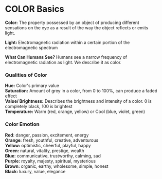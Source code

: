 # COLOR Basics
**Color:** The property possessed by an object of producing different sensations on the eye as a result of the way the object reflects or emits light.

**Light:** Electromagnetic radiation within a certain portion of the electromagnetic spectrum

**What Can Humans See?** Humans see a narrow frequency of electromagnetic radiation as light. We describe it as color.

### Qualities of Color
**Hue:** Color's primary value <br>
**Saturation:** Amount of grey in a color, from 0 to 100%, can produce a faded effect <br>
**Value/ Brightness:** Describes the brightness and intensity of a color. 0 is completely black, 100 is brightest <br>
**Temperature:** Warm (red, orange, yellow) or Cool (blue, violet, green)

### Color Emotion
**Red:** danger, passion, excitement, energy <br>
**Orange:** fresh, youthful, creative, adventurous <br>
**Yellow:** optimistic, cheerful, playful, happy <br>
**Green:** natural, vitality, prestige, wealth <br>
**Blue:** communicative, trustworthy, calming, sad <br>
**Purple:** royalty, majesty, spiritual, mysterious <br>
**Brown:** organic, earthy, wholesome, simple, honest <br>
**Black:** luxury, value, elegance <br>
